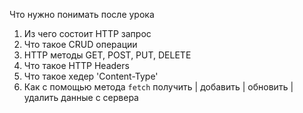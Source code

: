 Что нужно понимать после урока

1. Из чего состоит HTTP запрос
2. Что такое CRUD операции
3. HTTP методы GET, POST, PUT, DELETE
4. Что такое HTTP Headers
5. Что такое хедер 'Content-Type'
6. Как с помощью метода `fetch` получить | добавить | обновить | удалить данные с сервера

